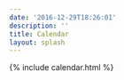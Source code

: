 ```yaml
---
date: '2016-12-29T18:26:01'
description: ''
title: Calendar
layout: splash
---
```


{% include calendar.html %}
